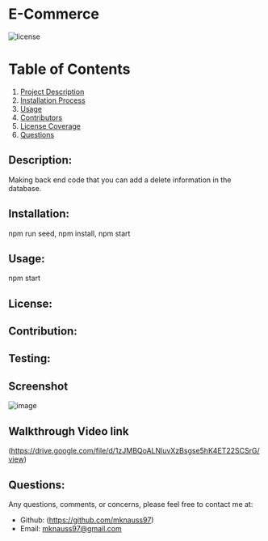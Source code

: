  # E-Commerce


![license](https://img.shields.io/badge/License--green?.svg)

# Table of Contents 
1. [Project Description](#description)
2. [Installation Process](#installation)
3. [Usage](#usage)
4. [Contributors](#contribution)
5. [License Coverage](#license)
6. [Questions](#questions)
    
## Description: 
Making back end code that you can add a delete information in the database.
## Installation: 
npm run seed, npm install, npm start
## Usage: 
npm start
## License: 

## Contribution: 

## Testing: 

## Screenshot
![image](C:\bootcamp\W13\homework\E-Commerce\Assets\Capture.JPG)
## Walkthrough Video link
(https://drive.google.com/file/d/1zJMBQoALNluvXzBsgse5hK4ET22SCSrG/view)
## Questions: 
Any questions, comments, or concerns, please feel free to contact me at:
* Github: (https://github.com/mknauss97)
* Email: mknauss97@gmail.com

